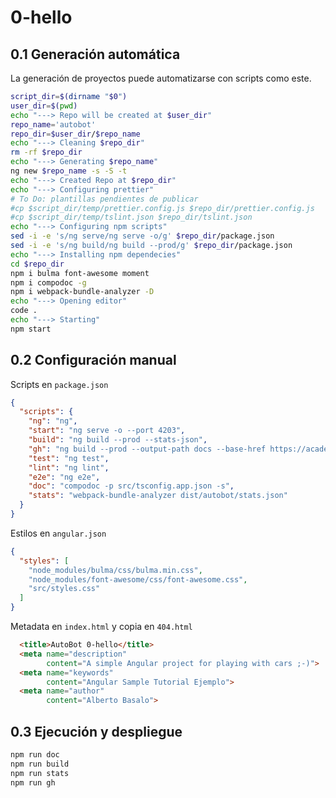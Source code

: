 # 0-hello

## 0.1 Generación automática

La generación de proyectos puede automatizarse con scripts como este.

```bash
script_dir=$(dirname "$0")
user_dir=$(pwd)
echo "---> Repo will be created at $user_dir"
repo_name='autobot'
repo_dir=$user_dir/$repo_name
echo "---> Cleaning $repo_dir"
rm -rf $repo_dir
echo "---> Generating $repo_name"
ng new $repo_name -s -S -t
echo "---> Created Repo at $repo_dir"
echo "---> Configuring prettier"
# To Do: plantillas pendientes de publicar
#cp $script_dir/temp/prettier.config.js $repo_dir/prettier.config.js
#cp $script_dir/temp/tslint.json $repo_dir/tslint.json
echo "---> Configuring npm scripts" 
sed -i -e 's/ng serve/ng serve -o/g' $repo_dir/package.json
sed -i -e 's/ng build/ng build --prod/g' $repo_dir/package.json
echo "---> Installing npm dependecies" 
cd $repo_dir
npm i bulma font-awesome moment
npm i compodoc -g 
npm i webpack-bundle-analyzer -D
echo "---> Opening editor"
code .
echo "---> Starting"
npm start
```

## 0.2 Configuración manual

Scripts en `package.json`

```json
{
  "scripts": {
    "ng": "ng",
    "start": "ng serve -o --port 4203",
    "build": "ng build --prod --stats-json",
    "gh": "ng build --prod --output-path docs --base-href https://academiabinaria.github.io/autobot/",
    "test": "ng test",
    "lint": "ng lint",
    "e2e": "ng e2e",
    "doc": "compodoc -p src/tsconfig.app.json -s",
    "stats": "webpack-bundle-analyzer dist/autobot/stats.json"
  }
}
```

Estilos en `angular.json`

```json
{
  "styles": [
    "node_modules/bulma/css/bulma.min.css",
    "node_modules/font-awesome/css/font-awesome.css",
    "src/styles.css"
  ]
}
```

Metadata en `index.html` y copia en `404.html`

```html
  <title>AutoBot 0-hello</title>
  <meta name="description"
        content="A simple Angular project for playing with cars ;-)">
  <meta name="keywords"
        content="Angular Sample Tutorial Ejemplo">
  <meta name="author"
        content="Alberto Basalo">
```


## 0.3 Ejecución y despliegue

```bash
npm run doc
npm run build
npm run stats
npm run gh
```
